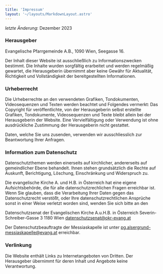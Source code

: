 ```yaml
---
title: 'Impressum'
layout: '~/layouts/MarkdownLayout.astro'
---
```


_letzte Änderung_: Dezember 2023

### Herausgeber

Evangelische Pfarrgemeinde A.B., 1090 Wien, Seegasse 16.

Der Inhalt dieser Website ist ausschließlich zu Informationszwecken bestimmt.
Die Inhalte wurden sorgfältig erarbeitet und werden regelmäßig gewartet,
die Herausgeberin übernimmt aber keine Gewähr für Aktualität, Richtigkeit und Vollständigkeit der bereitgestellten Informationen.

### Urheberrecht

Die Urheberrechte an den verwendeten Grafiken, Tondokumenten, Videosequenzen und Texten werden beachtet und Folgendes vermerkt: Das Copyright für veröffentlichte, von der Herausgeberin selbst erstellte Grafiken, Tondokumente, Videosequenzen und Texte bleibt allein bei der Herausgeberin der Website. Eine Vervielfältigung oder Verwendung ist ohne ausdrückliche Zustimmung der Herausgeberin nicht gestattet.

Daten, welche Sie uns zusenden, verwenden wir ausschliesslich zur Beantwortung Ihrer Anfragen.

### Information zum Datenschutz

Datenschutzthemen werden einerseits auf kirchlicher, andererseits auf gemeindlicher Ebene behandelt. Ihnen stehen grundsätzlich die Rechte auf Auskunft, Berichtigung, Löschung, Einschränkung und Widerspruch zu.

Die evangelische Kirche A. und H.B. in Österreich hat eine eigene Aufsichtsbehörde, die für alle datenschutzrechlichen Fragen erreichbar ist. Wenn Sie glauben, dass die Verarbeitung Ihrer Daten gegen das Datenschutzrecht verstößt, oder Ihre datenschutzrechtlichen Ansprüche sonst in einer Weise verletzt worden sind, wenden Sie sich bitte an den

Datenschutzsenat der Evangelischen Kirche A.u.H.B. in Österreich
Severin-Schreiber-Gasse 3
1180 Wien
datenschutzsenat@okr-evang.at

Der Datenschutzbeauftragte der Messiaskapelle ist unter pg.alsergrund-messiaskapelle@evang.at erreichbar.

### Verlinkung

Die Website enthält Links zu Internetangeboten von Dritten. Der Herausgeber übernimmt für deren Inhalt und Angebote keine Verantwortung.
